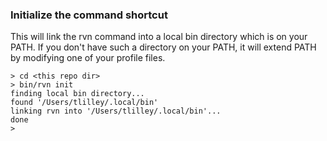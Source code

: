 ### Initialize the command shortcut

This will link the rvn command into a local bin directory which is on
your PATH. If you don't have such a directory on your PATH, it will
extend PATH by modifying one of your profile files.

```
> cd <this repo dir>
> bin/rvn init
finding local bin directory...
found '/Users/tlilley/.local/bin'
linking rvn into '/Users/tlilley/.local/bin'...
done
>
```
